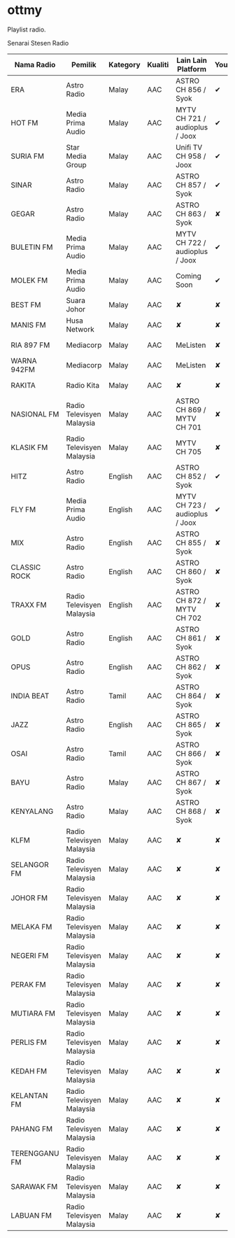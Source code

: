 # ottmy
Playlist radio.



Senarai Stesen Radio


| Nama Radio | Pemilik | Kategory | Kualiti | Lain Lain Platform | Youtube | Sumber |
|---|---|---|---|---|---|---|
| ERA | Astro Radio | Malay | AAC | ASTRO CH 856 / Syok  | ✔ | Official Website
| HOT FM | Media Prima Audio | Malay | AAC | MYTV CH 721 / audioplus / Joox | ✔ |  Official Website
| SURIA FM | Star Media Group | Malay | AAC | Unifi TV CH 958 / Joox | ✔ | Official Website 
| SINAR | Astro Radio | Malay | AAC | ASTRO CH 857 / Syok | ✔ | Official Website  
| GEGAR | Astro Radio | Malay | AAC | ASTRO CH 863 / Syok | ✘ | Official Website 
| BULETIN FM | Media Prima Audio | Malay | AAC | MYTV CH 722 / audioplus  / Joox | ✔ | Official Website 
| MOLEK FM | Media Prima Audio | Malay | AAC | Coming Soon | ✔ | Official Website 
| BEST FM | Suara Johor| Malay | AAC | ✘ | ✘ | Official Website
| MANIS FM | Husa Network| Malay | AAC | ✘ | ✘ | Official Website
| RIA 897 FM  | Mediacorp | Malay | AAC | MeListen | ✘ | Official Website
| WARNA 942FM | Mediacorp | Malay | AAC | MeListen | ✘ | Official Website
| RAKITA | Radio Kita | Malay | AAC | ✘ | ✘ | Official Website
| NASIONAL FM | Radio Televisyen Malaysia | Malay | AAC | ASTRO CH 869 / MYTV CH 701 | ✘ | Official Website
| KLASIK FM | Radio Televisyen Malaysia | Malay | AAC | MYTV CH 705 | ✘ | Official Website
| HITZ | Astro Radio | English | AAC | ASTRO CH 852 / Syok | ✔ | Official Website
| FLY FM | Media Prima Audio | English | AAC | MYTV CH 723 / audioplus / Joox | ✔ | Official Website
| MIX | Astro Radio | English | AAC | ASTRO CH 855 / Syok | ✘ | Official Website
| CLASSIC ROCK | Astro Radio | English | AAC | ASTRO CH 860 / Syok | ✘ | Official Website
| TRAXX FM | Radio Televisyen Malaysia | English | AAC | ASTRO CH 872 / MYTV CH 702 | ✘ | Official Website
| GOLD | Astro Radio | English | AAC | ASTRO CH 861 / Syok | ✘ | Official Website
| OPUS | Astro Radio | English | AAC | ASTRO CH 862 / Syok | ✘ | Official Website
| INDIA BEAT | Astro Radio | Tamil | AAC | ASTRO CH 864 / Syok | ✘ | Official Website
| JAZZ | Astro Radio | English | AAC | ASTRO CH 865 / Syok | ✘ | Official Website
| OSAI | Astro Radio | Tamil | AAC | ASTRO CH 866 / Syok | ✘ | Official Website
| BAYU | Astro Radio | Malay | AAC | ASTRO CH 867 / Syok | ✘ | Official Website
| KENYALANG | Astro Radio | Malay | AAC | ASTRO CH 868 / Syok | ✘ | Official Website
| KLFM | Radio Televisyen Malaysia | Malay | AAC | ✘ | ✘ | Official Website
| SELANGOR FM | Radio Televisyen Malaysia | Malay | AAC | ✘ | ✘ | Official Website
| JOHOR FM | Radio Televisyen Malaysia | Malay | AAC | ✘ | ✘ | Official Website
| MELAKA FM | Radio Televisyen Malaysia | Malay | AAC | ✘ | ✘ | Official Website
| NEGERI FM | Radio Televisyen Malaysia | Malay | AAC | ✘ | ✘ | Official Website
| PERAK FM | Radio Televisyen Malaysia | Malay | AAC | ✘ | ✘ | Official Website
| MUTIARA FM | Radio Televisyen Malaysia | Malay | AAC | ✘ | ✘ | Official Website
| PERLIS FM | Radio Televisyen Malaysia | Malay | AAC | ✘ | ✘ | Official Website
| KEDAH FM | Radio Televisyen Malaysia | Malay | AAC | ✘ | ✘ | Official Website
| KELANTAN FM | Radio Televisyen Malaysia | Malay | AAC | ✘ | ✘ | Official Website 
| PAHANG FM | Radio Televisyen Malaysia | Malay | AAC | ✘ | ✘ | Official Website
| TERENGGANU FM | Radio Televisyen Malaysia | Malay | AAC | ✘ | ✘ | Official Website
| SARAWAK FM | Radio Televisyen Malaysia | Malay | AAC | ✘ | ✘ | Official Website
| LABUAN FM | Radio Televisyen Malaysia | Malay | AAC | ✘ | ✘ | Official Website








 
